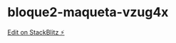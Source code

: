 # bloque2-maqueta-vzug4x

[Edit on StackBlitz ⚡️](https://stackblitz.com/edit/bloque2-maqueta-vzug4x)